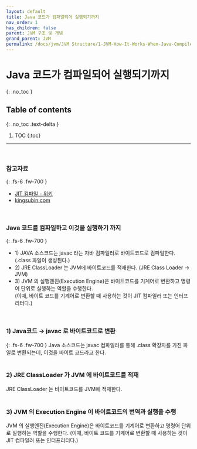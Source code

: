 ```yaml
---
layout: default
title: Java 코드가 컴파일되어 실행되기까지
nav_order: 1
has_children: false
parent: JVM 구조 및 개념
grand_parent: JVM
permalink: /docs/jvm/JVM Structure/1-JVM-How-It-Works-When-Java-Compile-And-Run
---
```




# Java 코드가 컴파일되어 실행되기까지
{: .no_toc }

## Table of contents
{: .no_toc .text-delta }

1. TOC
{:toc}

---

<br>

### 참고자료
{: .fs-6 .fw-700 }

- [JIT 컴파일 - 위키](https://ko.wikipedia.org/wiki/JIT_%EC%BB%B4%ED%8C%8C%EC%9D%BC)
- [kingsubin.com](https://kingsubin.com/248?category=896578)

<br>


### Java 코드를 컴파일하고 이것을 실행하기 까지
{: .fs-6 .fw-700 }
- 1\) JAVA 소스코드는 javac 라는 자바 컴파일러로 바이트코드로 컴파일한다. 
(.class 파일이 생성된다.)<br>
- 2\) JRE ClassLoader 는 JVM에 바이트코드를 적재한다. (JRE Class Loader -> JVM)<br>
- 3\) JVM 의 실행엔진(Execution Engine)은 바이트코드를 기계어로 변환하고 명령어 단위로 실행하는 역할을 수행한다.<br>
 (이때, 바이트 코드를 기계어로 변환할 때 사용하는 것이 JIT 컴파일러 또는 인터프리터다.)<br>

 <br>

### 1\) Java코드 → javac 로 바이트코드로 변환
{: .fs-6 .fw-700 }
Java 소스코드는 javac 컴파일러를 통해 .class 확장자를 가진 파일로 변환되는데, 이것을 바이트 코드라고 한다.<br>
<br>

### 2\) JRE ClassLoader 가 JVM 에 바이트코드를 적재
JRE ClassLoader 는 바이트코드를 JVM에 적재한다.<br>
<br>

### 3\) JVM 의 Execution Engine 이 바이트코드의 번역과 실행을 수행
JVM 의 실행엔진(Execution Engine)은 바이트코드를 기계어로 변환하고 명령어 단위로 실행하는 역할을 수행한다. (이때, 바이트 코드를 기계어로 변환할 때 사용하는 것이 JIT 컴파일러 또는 인터프리터다.)<br>